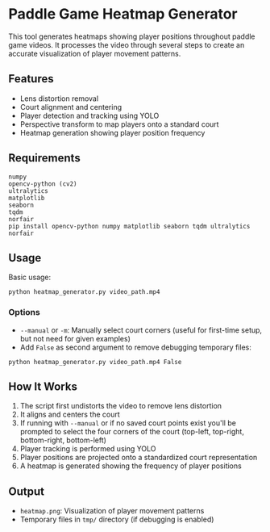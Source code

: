 # Paddle Game Heatmap Generator

This tool generates heatmaps showing player positions throughout paddle game videos. It processes the video through several steps to create an accurate visualization of player movement patterns.

## Features

- Lens distortion removal
- Court alignment and centering
- Player detection and tracking using YOLO
- Perspective transform to map players onto a standard court
- Heatmap generation showing player position frequency

## Requirements

```
numpy
opencv-python (cv2)
ultralytics
matplotlib
seaborn
tqdm
norfair
pip install opencv-python numpy matplotlib seaborn tqdm ultralytics norfair
```

## Usage

Basic usage:
```
python heatmap_generator.py video_path.mp4
```

### Options

- `--manual` or `-m`: Manually select court corners (useful for first-time setup, but not need for given examples)
- Add `False` as second argument to remove debugging temporary files:
```
python heatmap_generator.py video_path.mp4 False
```

## How It Works

1. The script first undistorts the video to remove lens distortion
2. It aligns and centers the court
3. If running with `--manual` or if no saved court points exist you'll be prompted to select the four corners of the court (top-left, top-right, bottom-right, bottom-left)
4. Player tracking is performed using YOLO
5. Player positions are projected onto a standardized court representation
6. A heatmap is generated showing the frequency of player positions

## Output

- `heatmap.png`: Visualization of player movement patterns
- Temporary files in `tmp/` directory (if debugging is enabled)
